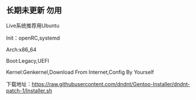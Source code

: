 ## 长期未更新 勿用

 Live系统推荐用Ubuntu 

Init：openRC,systemd

Arch:x86_64

Boot:Legacy,UEFI

Kernel:Genkernel,Download From Internet,Config By Yourself

下载地址：https://raw.githubusercontent.com/dndnt/Gentoo-Installer/dndnt-patch-1/Installer.sh
